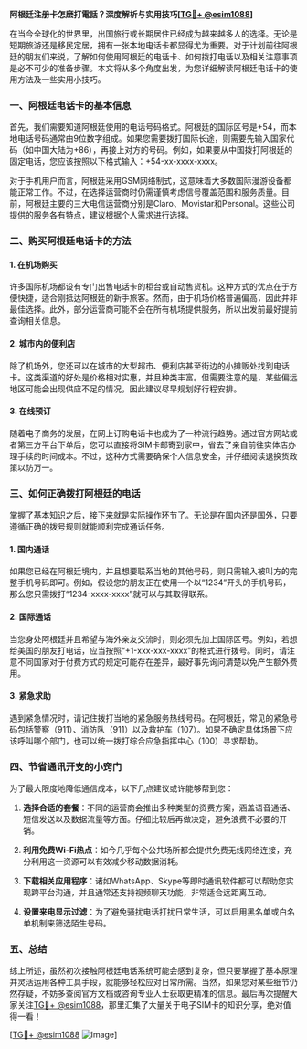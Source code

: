 **阿根廷注册卡怎麽打電話？深度解析与实用技巧[[TG💪+ @esim1088](https://t.me/s/esim1088)]**

在当今全球化的世界里，出国旅行或长期居住已经成为越来越多人的选择。无论是短期旅游还是移民定居，拥有一张本地电话卡都显得尤为重要。对于计划前往阿根廷的朋友们来说，了解如何使用阿根廷的电话卡、如何拨打电话以及相关注意事项是必不可少的准备步骤。本文将从多个角度出发，为您详细解读阿根廷电话卡的使用方法及一些实用小技巧。

### 一、阿根廷电话卡的基本信息

首先，我们需要知道阿根廷使用的电话号码格式。阿根廷的国际区号是+54，而本地电话号码通常由9位数字组成。如果您需要拨打国际长途，则需要先输入国家代码（如中国大陆为+86），再接上对方的号码。例如，如果要从中国拨打阿根廷的固定电话，您应该按照以下格式输入：+54-xx-xxxx-xxxx。

对于手机用户而言，阿根廷采用GSM网络制式，这意味着大多数国际漫游设备都能正常工作。不过，在选择运营商时仍需谨慎考虑信号覆盖范围和服务质量。目前，阿根廷主要的三大电信运营商分别是Claro、Movistar和Personal。这些公司提供的服务各有特点，建议根据个人需求进行选择。

### 二、购买阿根廷电话卡的方法

#### 1. 在机场购买
许多国际机场都设有专门出售电话卡的柜台或自动售货机。这种方式的优点在于方便快捷，适合刚抵达阿根廷的新手旅客。然而，由于机场价格普遍偏高，因此并非最佳选择。此外，部分运营商可能不会在所有机场提供服务，所以出发前最好提前查询相关信息。

#### 2. 城市内的便利店
除了机场外，您还可以在城市的大型超市、便利店甚至街边的小摊贩处找到电话卡。这类渠道的好处是价格相对实惠，并且种类丰富。但需要注意的是，某些偏远地区可能会出现供应不足的情况，因此建议尽早规划好行程安排。

#### 3. 在线预订
随着电子商务的发展，在网上订购电话卡也成为了一种流行趋势。通过官方网站或者第三方平台下单后，您可以直接将SIM卡邮寄到家中，省去了亲自前往实体店办理手续的时间成本。不过，这种方式需要确保个人信息安全，并仔细阅读退换货政策以防万一。

### 三、如何正确拨打阿根廷的电话

掌握了基本知识之后，接下来就是实际操作环节了。无论是在国内还是国外，只要遵循正确的拨号规则就能顺利完成通话任务。

#### 1. 国内通话
如果您已经在阿根廷境内，并且想要联系当地的其他号码，则只需输入被叫方的完整手机号码即可。例如，假设您的朋友正在使用一个以“1234”开头的手机号码，那么您只需拨打“1234-xxxx-xxxx”就可以与其取得联系。

#### 2. 国际通话
当您身处阿根廷并且希望与海外亲友交流时，则必须先加上国际区号。例如，若想给美国的朋友打电话，应当按照“+1-xxx-xxx-xxxx”的格式进行拨号。同时，请注意不同国家对于付费方式的规定可能存在差异，最好事先询问清楚以免产生额外费用。

#### 3. 紧急求助
遇到紧急情况时，请记住拨打当地的紧急服务热线号码。在阿根廷，常见的紧急号码包括警察（911）、消防队（911）以及救护车（107）。如果不确定具体场景下应该呼叫哪个部门，也可以统一拨打综合应急指挥中心（100）寻求帮助。

### 四、节省通讯开支的小窍门

为了最大限度地降低通信成本，以下几点建议或许能够帮到您：

1. **选择合适的套餐**：不同的运营商会推出多种类型的资费方案，涵盖语音通话、短信发送以及数据流量等方面。仔细比较后再做决定，避免浪费不必要的开销。
   
2. **利用免费Wi-Fi热点**：如今几乎每个公共场所都会提供免费无线网络连接，充分利用这一资源可以有效减少移动数据消耗。
   
3. **下载相关应用程序**：诸如WhatsApp、Skype等即时通讯软件都可以帮助您实现跨平台沟通，并且通常还支持视频聊天功能，非常适合远距离互动。

4. **设置来电显示过滤**：为了避免骚扰电话打扰日常生活，可以启用黑名单或白名单机制来筛选陌生号码。

### 五、总结

综上所述，虽然初次接触阿根廷电话系统可能会感到复杂，但只要掌握了基本原理并灵活运用各种工具手段，就能够轻松应对日常所需。当然，如果您对某些细节仍然存疑，不妨多查阅官方文档或咨询专业人士获取更精准的信息。最后再次提醒大家关注[TG💪+ @esim1088](https://t.me/s/esim1088)，那里汇集了大量关于电子SIM卡的知识分享，绝对值得一看！

[[TG💪+ @esim1088](https://t.me/s/esim1088) ![Image](https://i.postimg.cc/4NQfJmqS/Snipaste-2025-05-13-00-14-12.png)]